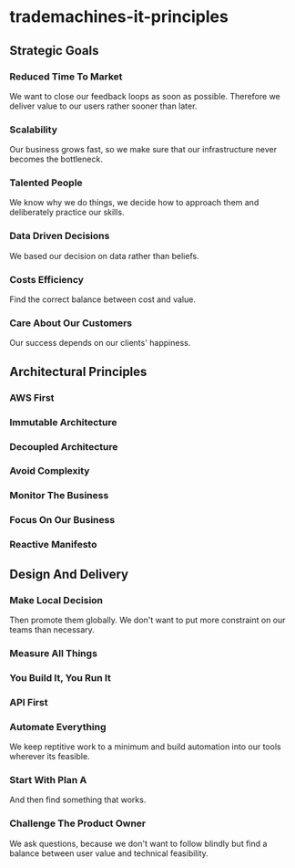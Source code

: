# trademachines-it-principles

## Strategic Goals

### Reduced Time To Market
We want to close our feedback loops as soon as possible. Therefore we deliver value to our users rather sooner than later.

### Scalability
Our business grows fast, so we make sure that our infrastructure never becomes the bottleneck.

### Talented People
We know why we do things, we decide how to approach them and deliberately practice our skills.

### Data Driven Decisions
We based our decision on data rather than beliefs.

### Costs Efficiency
Find the correct balance between cost and value.

### Care About Our Customers
Our success depends on our clients' happiness. 


## Architectural Principles

### AWS First
### Immutable Architecture
### Decoupled Architecture
### Avoid Complexity
### Monitor The Business
### Focus On Our Business
### Reactive Manifesto



## Design And Delivery

### Make Local Decision
Then promote them globally. We don't want to put more constraint on our teams than necessary.

### Measure All Things

### You Build It, You Run It
### API First
### Automate Everything
We keep reptitive work to a minimum and build automation into our tools wherever its feasible.

### Start With Plan A
And then find something that works.
###  Challenge The Product Owner
We ask questions, because we don't want to follow blindly but find a balance between user value and technical feasibility.
